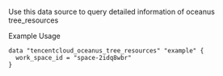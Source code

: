 Use this data source to query detailed information of oceanus tree_resources

Example Usage

```hcl
data "tencentcloud_oceanus_tree_resources" "example" {
  work_space_id = "space-2idq8wbr"
}
```